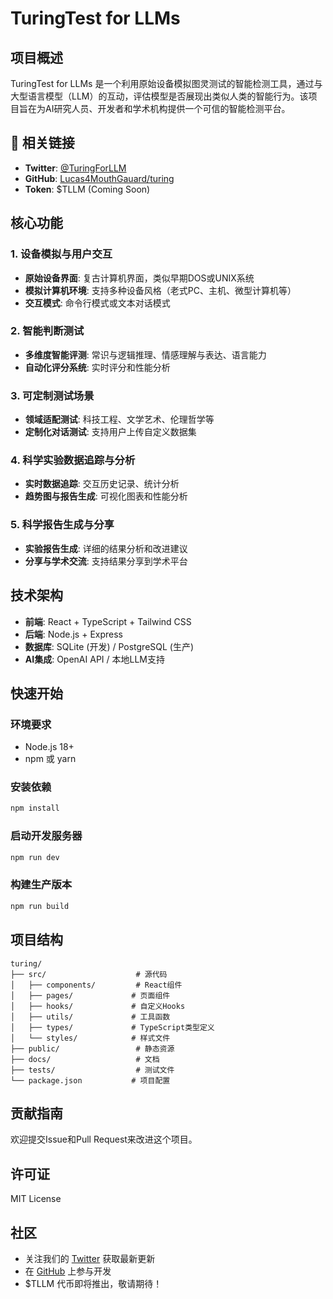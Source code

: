 # TuringTest for LLMs

## 项目概述

TuringTest for LLMs 是一个利用原始设备模拟图灵测试的智能检测工具，通过与大型语言模型（LLM）的互动，评估模型是否展现出类似人类的智能行为。该项目旨在为AI研究人员、开发者和学术机构提供一个可信的智能检测平台。

## 🔗 相关链接

- **Twitter**: [@TuringForLLM](https://x.com/TuringForLLM)
- **GitHub**: [Lucas4MouthGauard/turing](https://github.com/Lucas4MouthGauard/turing)
- **Token**: $TLLM (Coming Soon)

## 核心功能

### 1. 设备模拟与用户交互
- **原始设备界面**: 复古计算机界面，类似早期DOS或UNIX系统
- **模拟计算机环境**: 支持多种设备风格（老式PC、主机、微型计算机等）
- **交互模式**: 命令行模式或文本对话模式

### 2. 智能判断测试
- **多维度智能评测**: 常识与逻辑推理、情感理解与表达、语言能力
- **自动化评分系统**: 实时评分和性能分析

### 3. 可定制测试场景
- **领域适配测试**: 科技工程、文学艺术、伦理哲学等
- **定制化对话测试**: 支持用户上传自定义数据集

### 4. 科学实验数据追踪与分析
- **实时数据追踪**: 交互历史记录、统计分析
- **趋势图与报告生成**: 可视化图表和性能分析

### 5. 科学报告生成与分享
- **实验报告生成**: 详细的结果分析和改进建议
- **分享与学术交流**: 支持结果分享到学术平台

## 技术架构

- **前端**: React + TypeScript + Tailwind CSS
- **后端**: Node.js + Express
- **数据库**: SQLite (开发) / PostgreSQL (生产)
- **AI集成**: OpenAI API / 本地LLM支持

## 快速开始

### 环境要求
- Node.js 18+
- npm 或 yarn

### 安装依赖
```bash
npm install
```

### 启动开发服务器
```bash
npm run dev
```

### 构建生产版本
```bash
npm run build
```

## 项目结构

```
turing/
├── src/                    # 源代码
│   ├── components/         # React组件
│   ├── pages/             # 页面组件
│   ├── hooks/             # 自定义Hooks
│   ├── utils/             # 工具函数
│   ├── types/             # TypeScript类型定义
│   └── styles/            # 样式文件
├── public/                 # 静态资源
├── docs/                   # 文档
├── tests/                  # 测试文件
└── package.json           # 项目配置
```

## 贡献指南

欢迎提交Issue和Pull Request来改进这个项目。

## 许可证

MIT License

## 社区

- 关注我们的 [Twitter](https://x.com/TuringForLLM) 获取最新更新
- 在 [GitHub](https://github.com/Lucas4MouthGauard/turing) 上参与开发
- $TLLM 代币即将推出，敬请期待！
